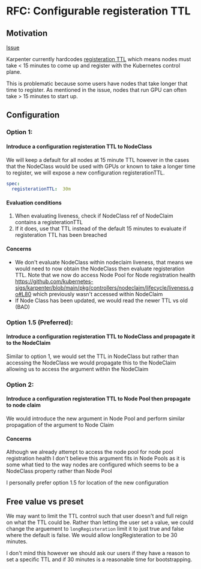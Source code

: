 # RFC: Configurable registeration TTL

## Motivation

[Issue](https://github.com/kubernetes-sigs/karpenter/issues/357)

Karpenter currently hardcodes [registeration TTL](https://github.com/kubernetes-sigs/karpenter/blob/main/pkg/controllers/nodeclaim/lifecycle/liveness.go#L44) which means nodes must take < 15 minutes to come up and register with the Kubernetes control plane.

This is problematic because some users have nodes that take longer that time to register. As mentioned in the issue, nodes that run GPU can often take > 15 minutes to start up. 


## Configuration
### Option 1:
#### Introduce a configuration registeration TTL to NodeClass

We will keep a default for all nodes at 15 minute TTL however in the cases that the NodeClass would be used with GPUs or known to take a longer time to register, we will expose a new configuration registerationTTL.

```yaml
spec:
  registerationTTL:  30m
```

#### Evaluation conditions 

1. When evaluating liveness, check if NodeClass ref of NodeClaim contains a registerationTTL
2. If it does, use that TTL instead of the default 15 minutes to evaluate if registeration TTL has been breached

#### Concerns

- We don't evaluate NodeClass within nodeclaim liveness, that means we would need to now obtain the NodeClass then evaluate registeration TTL. Note that we now do access Node Pool for
Node registration health https://github.com/kubernetes-sigs/karpenter/blob/main/pkg/controllers/nodeclaim/lifecycle/liveness.go#L80 which previously wasn't accessed within NodeClaim
- If Node Class has been updated, we would read the newer TTL vs old (BAD)

### Option 1.5 (Preferred):
#### Introduce a configuration registeration TTL to NodeClass and propagate it to the NodeClaim

Similar to option 1, we would set the TTL in NodeClass but rather than accessing the NodeClass we would propagate this to the NodeClaim allowing us to access the argument within the NodeClaim

### Option 2:
#### Introduce a configuration registeration TTL to Node Pool then propagate to node claim

We would introduce the new argument in Node Pool and perform similar propagation of the argument to Node Claim

#### Concerns

Although we already attempt to access the node pool for node pool registration health I don't believe this argument fits in Node Pools as it is some what tied to the way nodes are configured 
which seems to be a NodeClass property rather than Node Pool

I personally prefer option 1.5 for location of the new configuration

## Free value vs preset
We may want to limit the TTL control such that user doesn't and full reign on what the TTL could be. Rather than letting the user set a value, we could change 
the arguement to `longRegisteration` limit it to just true and false where the default is false. We would allow longRegisteration to be 30 minutes.

I don't mind this however we should ask our users if they have a reason to set a specific TTL and if 30 minutes is a reasonable time for bootstrapping.
